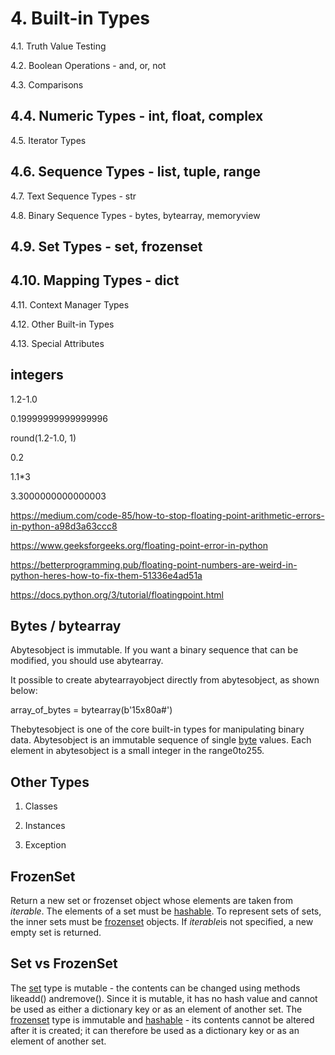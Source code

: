 # 4. Built-in Types

4.1. Truth Value Testing

4.2. Boolean Operations - and, or, not

4.3. Comparisons

## 4.4. Numeric Types - int, float, complex

4.5. Iterator Types

## 4.6. Sequence Types - list, tuple, range

4.7. Text Sequence Types - str

4.8. Binary Sequence Types - bytes, bytearray, memoryview

## 4.9. Set Types - set, frozenset

## 4.10. Mapping Types - dict

4.11. Context Manager Types

4.12. Other Built-in Types

4.13. Special Attributes

## integers

1.2-1.0

0.19999999999999996

round(1.2-1.0, 1)

0.2

1.1*3

3.3000000000000003

<https://medium.com/code-85/how-to-stop-floating-point-arithmetic-errors-in-python-a98d3a63ccc8>

<https://www.geeksforgeeks.org/floating-point-error-in-python>

<https://betterprogramming.pub/floating-point-numbers-are-weird-in-python-heres-how-to-fix-them-51336e4ad51a>

<https://docs.python.org/3/tutorial/floatingpoint.html>

## Bytes / bytearray

Abytesobject is immutable. If you want a binary sequence that can be modified, you should use abytearray.

It possible to create abytearrayobject directly from abytesobject, as shown below:

array_of_bytes = bytearray(b'15x80a#')

Thebytesobject is one of the core built-in types for manipulating binary data. Abytesobject is an immutable sequence of single [byte](https://en.wikipedia.org/wiki/Byte) values. Each element in abytesobject is a small integer in the range0to255.

## Other Types

1. Classes

2. Instances

3. Exception

## FrozenSet

Return a new set or frozenset object whose elements are taken from *iterable*. The elements of a set must be [hashable](https://docs.python.org/3/glossary.html#term-hashable). To represent sets of sets, the inner sets must be [frozenset](https://docs.python.org/3/library/stdtypes.html#frozenset) objects. If *iterable*is not specified, a new empty set is returned.

## Set vs FrozenSet

The [set](https://docs.python.org/3/library/stdtypes.html#set) type is mutable - the contents can be changed using methods likeadd() andremove(). Since it is mutable, it has no hash value and cannot be used as either a dictionary key or as an element of another set. The [frozenset](https://docs.python.org/3/library/stdtypes.html#frozenset) type is immutable and [hashable](https://docs.python.org/3/glossary.html#term-hashable) - its contents cannot be altered after it is created; it can therefore be used as a dictionary key or as an element of another set.
